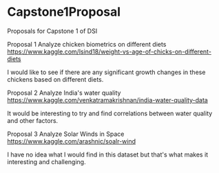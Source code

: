 # Capstone1Proposal
Proposals for Capstone 1 of DSI

Proposal 1
Analyze chicken biometrics on different diets
https://www.kaggle.com/lsind18/weight-vs-age-of-chicks-on-different-diets

I would like to see if there are any significant growth changes in these chickens based on different diets.

Proposal 2
Analyze India's water quality
https://www.kaggle.com/venkatramakrishnan/india-water-quality-data

It would be interesting to try and find correlations between water quality and other factors.


Proposal 3
Analyze Solar Winds in Space
https://www.kaggle.com/arashnic/soalr-wind

I have no idea what I would find in this dataset but that's what makes it interesting and challenging.
